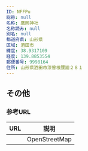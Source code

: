 ```yaml
---
ID: NFFPu
総称: null
名称: 鷹岡神社
名称読み: null
別名: null
都道府県: 山形県
区域: 酒田市
緯度: 38.9317109
経度: 139.8853554
郵便番号: 9998164
住所: 山形県酒田市漆曽根腰廻２８１
---
```


## その他

### 参考URL

| URL | 説明          |
| --- | ------------- |
|     | OpenStreetMap |
